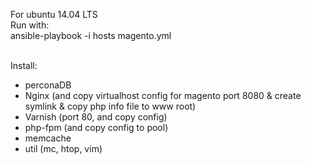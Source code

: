 For ubuntu 14.04 LTS<br>
Run with: <br>
ansible-playbook -i hosts magento.yml<br><br>

Install:<br>
<ul>
	<li>perconaDB</li>
	<li>Nginx (and copy virtualhost config for magento port 8080 & create symlink & copy php info file to www root)</li>
	<li>Varnish (port 80, and copy config)</li>
	<li>php-fpm (and copy config to pool)</li>
	<li>memcache</li>
	<li>util (mc, htop, vim)</li>
</ul>